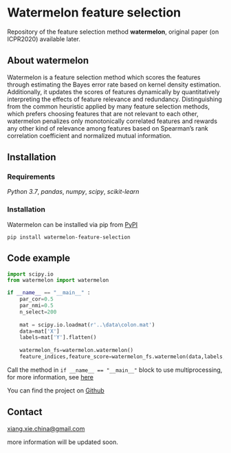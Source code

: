 # Watermelon feature selection

Repository of the feature selection method **watermelon**, original paper (on ICPR2020) available later.

## About watermelon
Watermelon is a feature selection method which scores the features through estimating the Bayes error rate based on kernel density estimation. Additionally, it updates the scores of features dynamically by quantitatively interpreting the effects of feature relevance and redundancy. Distinguishing from the common heuristic applied by many feature selection methods, which prefers choosing features that are not relevant to each other, watermelon penalizes only monotonically correlated features and rewards any other kind of relevance among features based on Spearman’s rank correlation coefficient and normalized mutual information.

## Installation
### Requirements
*Python 3.7*,
*pandas*,
*numpy*,
*scipy*,
*scikit-learn*

### Installation
Watermelon can be installed via pip from [PyPI](https://pypi.org/project/watermelon-feature-selection/)

```pip install watermelon-feature-selection```

## Code example

```python
import scipy.io
from watermelon import watermelon

if __name__ == "__main__" :           
    par_cor=0.5
    par_nmi=0.5
    n_select=200
    
    mat = scipy.io.loadmat(r'..\data\colon.mat')
    data=mat['X']
    labels=mat['Y'].flatten()
        
    watermelon_fs=watermelon.watermelon()
    feature_indices,feature_score=watermelon_fs.watermelon(data,labels,n_select,par_cor,par_nmi)
```

Call the method in `if __name__ == "__main__"` block to use multiprocessing, for more information, see [here](https://docs.python.org/3/library/multiprocessing.html#multiprocessing-programming)


You can find the project on [Github](https://github.com/Tzutori/watermelon-feature-selection)

## Contact
xiang.xie.china@gmail.com

more information will be updated soon.